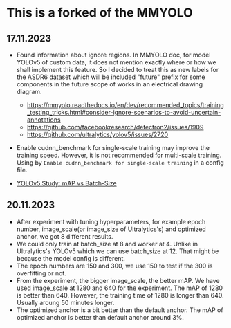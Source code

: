 # This is a forked of the MMYOLO

## 17.11.2023

- Found information about ignore regions. In MMYOLO doc, for model YOLOv5 of custom data, it does not mention exactly where or how we shall implement this feature. So I decided to treat this as new labels for the ASDR6 dataset which will be included "future" prefix for some components in the future scope of works in an electrical drawing diagram.
  - https://mmyolo.readthedocs.io/en/dev/recommended_topics/training_testing_tricks.html#consider-ignore-scenarios-to-avoid-uncertain-annotations
  - https://github.com/facebookresearch/detectron2/issues/1909
  - https://github.com/ultralytics/yolov5/issues/2720
- Enable cudnn_benchmark for single-scale training may improve the training speed. However, it is not recommended for multi-scale training. Using by `Enable cudnn_benchmark for single-scale training` in a config file.

- [YOLOv5 Study: mAP vs Batch-Size](https://github.com/ultralytics/yolov5/discussions/2452)

## 20.11.2023

- After experiment with tuning hyperparameters, for example epoch number, image_scale(or image_size of Ultralytics's) and optimized anchor, we got 8 different results.
- We could only train at batch_size at 8 and worker at 4. Unlike in Ultralytics's YOLOv5 which we can use batch_size at 12. That might be because the model config is different.
- The epoch numbers are 150 and 300, we use 150 to test if the 300 is overfitting or not.
- From the experiment, the bigger image_scale, the better mAP. We have used image_scale at 1280 and 640 for the experiment. The mAP of 1280 is better than 640. However, the training time of 1280 is longer than 640. Usually aroung 50 minutes longer.
- The optimized anchor is a bit better than the default anchor. The mAP of optimized anchor is better than default anchor around 3%.
